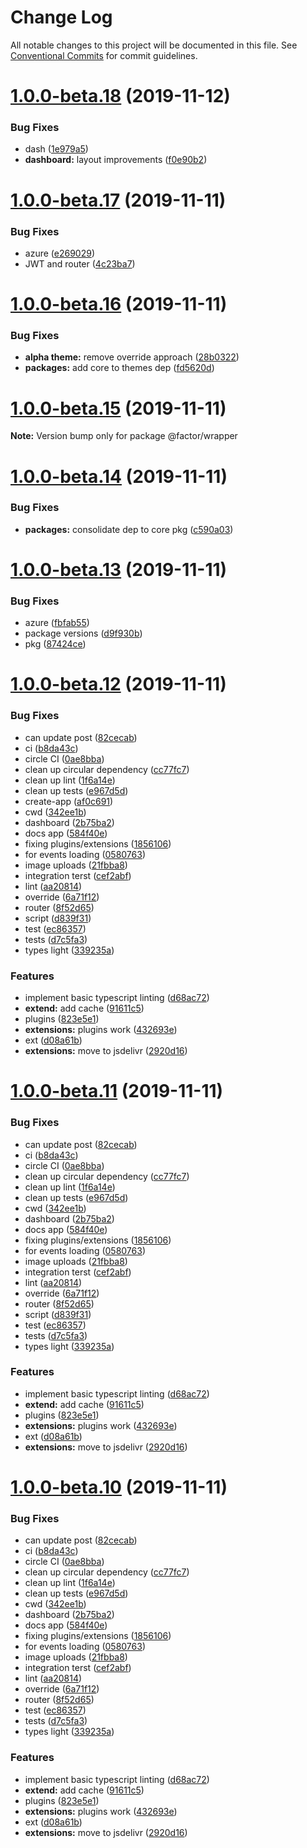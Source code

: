 # Change Log

All notable changes to this project will be documented in this file.
See [Conventional Commits](https://conventionalcommits.org) for commit guidelines.

# [1.0.0-beta.18](https://github.com/fiction-com/factor/compare/v1.0.0-beta.17...v1.0.0-beta.18) (2019-11-12)


### Bug Fixes

* dash ([1e979a5](https://github.com/fiction-com/factor/commit/1e979a5e865400f4bcef6e106532dfdc13bea5a7))
* **dashboard:** layout improvements ([f0e90b2](https://github.com/fiction-com/factor/commit/f0e90b2786f95a29deb024a67cc36adb8e1d2856))





# [1.0.0-beta.17](https://github.com/fiction-com/factor/compare/v1.0.0-beta.16...v1.0.0-beta.17) (2019-11-11)


### Bug Fixes

* azure ([e269029](https://github.com/fiction-com/factor/commit/e2690293448cd2969fa0e243694efba9d1bd8aa7))
* JWT and router ([4c23ba7](https://github.com/fiction-com/factor/commit/4c23ba75543fe1cd646291ac5885128ac31b1c78))





# [1.0.0-beta.16](https://github.com/fiction-com/factor/compare/v1.0.0-beta.15...v1.0.0-beta.16) (2019-11-11)


### Bug Fixes

* **alpha theme:** remove override approach ([28b0322](https://github.com/fiction-com/factor/commit/28b03221e2f674c3aed50d6f5c7398f17515fdcb))
* **packages:** add core to themes dep ([fd5620d](https://github.com/fiction-com/factor/commit/fd5620d45024ee77549dd08ba78e85e3ede12ecc))





# [1.0.0-beta.15](https://github.com/fiction-com/factor/compare/v1.0.0-beta.14...v1.0.0-beta.15) (2019-11-11)

**Note:** Version bump only for package @factor/wrapper





# [1.0.0-beta.14](https://github.com/fiction-com/factor/compare/v1.0.0-beta.13...v1.0.0-beta.14) (2019-11-11)


### Bug Fixes

* **packages:** consolidate dep to core pkg ([c590a03](https://github.com/fiction-com/factor/commit/c590a03809bba7c9333f1a2ced4431dc26eba82f))





# [1.0.0-beta.13](https://github.com/fiction-com/factor/compare/v1.0.0-beta.12...v1.0.0-beta.13) (2019-11-11)


### Bug Fixes

* azure ([fbfab55](https://github.com/fiction-com/factor/commit/fbfab558ffba27d46e4c8051e928713c2d7e86d7))
* package versions ([d9f930b](https://github.com/fiction-com/factor/commit/d9f930bdacc5ca958f0bb51a857f511cd3355f94))
* pkg ([87424ce](https://github.com/fiction-com/factor/commit/87424cea95ef0a33d07dfc85fe3b7e5f684ae32e))





# [1.0.0-beta.12](https://github.com/fiction-com/factor/compare/v1.0.0-beta.9...v1.0.0-beta.12) (2019-11-11)


### Bug Fixes

* can update post ([82cecab](https://github.com/fiction-com/factor/commit/82cecabaa67fd4388bf5718650f9baa1e9890951))
* ci ([b8da43c](https://github.com/fiction-com/factor/commit/b8da43c43c722d20ab68686202e1ce8f133106ee))
* circle CI ([0ae8bba](https://github.com/fiction-com/factor/commit/0ae8bba55847801625294fb70789d028e666449a))
* clean up circular dependency ([cc77fc7](https://github.com/fiction-com/factor/commit/cc77fc7fe87a52ba1a9cd5303cbb0c9015a0ae52))
* clean up lint ([1f6a14e](https://github.com/fiction-com/factor/commit/1f6a14eeb097269a9039245f78e8b07509f608dc))
* clean up tests ([e967d5d](https://github.com/fiction-com/factor/commit/e967d5d54bb1fcf70d3d3d59de9df2fbbb89ba3c))
* create-app ([af0c691](https://github.com/fiction-com/factor/commit/af0c6918a14d421c3d6ad3f6396670b9ddb502fd))
* cwd ([342ee1b](https://github.com/fiction-com/factor/commit/342ee1b2a816e08aac7744be6f183097e3216e75))
* dashboard ([2b75ba2](https://github.com/fiction-com/factor/commit/2b75ba224f0d3c310960d2ae72ff61a82124a90b))
* docs app ([584f40e](https://github.com/fiction-com/factor/commit/584f40eb29ee4dea822411d2b2ebdb62aec20f40))
* fixing plugins/extensions ([1856106](https://github.com/fiction-com/factor/commit/185610687d2a6794704c03e091bb064134b3e144))
* for events loading ([0580763](https://github.com/fiction-com/factor/commit/0580763949ddc1c26ccd585959389c925b79a3b1))
* image uploads ([21fbba8](https://github.com/fiction-com/factor/commit/21fbba8115bed8bc74cfa134bae110363b90cdce))
* integration terst ([cef2abf](https://github.com/fiction-com/factor/commit/cef2abf1d5f329bc7804fd7808d4ed0bdf6a5c60))
* lint ([aa20814](https://github.com/fiction-com/factor/commit/aa208140db31d42b6fe69b7056a2844f0a78b853))
* override ([6a71f12](https://github.com/fiction-com/factor/commit/6a71f126787692eadbf28a550e3b2a1f493197fa))
* router ([8f52d65](https://github.com/fiction-com/factor/commit/8f52d65a5a1cf236522087db8ad6013b3c4e6cb6))
* script ([d839f31](https://github.com/fiction-com/factor/commit/d839f31721fa4df1d2d7067b73af9c3a2c8241f6))
* test ([ec86357](https://github.com/fiction-com/factor/commit/ec86357123e9dcc9c5db3316f3c74e1fe0d6578a))
* tests ([d7c5fa3](https://github.com/fiction-com/factor/commit/d7c5fa36558df46b7262dbff792d556d384f60e0))
* types light ([339235a](https://github.com/fiction-com/factor/commit/339235a3ba909a0c5a17743268dd972d8a0ae8c4))


### Features

* implement basic typescript linting ([d68ac72](https://github.com/fiction-com/factor/commit/d68ac72d72b93712a55269b3bd71a0d0e741b519))
* **extend:** add cache ([91611c5](https://github.com/fiction-com/factor/commit/91611c5c10576f6ec7381406b4468483c565610d))
* plugins ([823e5e1](https://github.com/fiction-com/factor/commit/823e5e1a86dcbae0fce99f55260e54c0abff9d95))
* **extensions:** plugins work ([432693e](https://github.com/fiction-com/factor/commit/432693ed993e6a55a24c672186b4988cc120aaf0))
* ext ([d08a61b](https://github.com/fiction-com/factor/commit/d08a61bde30bbc3490a78f016d5070a6163e9d60))
* **extensions:** move to jsdelivr ([2920d16](https://github.com/fiction-com/factor/commit/2920d163c777dd95e342f46505b771001e24d41d))





# [1.0.0-beta.11](https://github.com/fiction-com/factor/compare/v1.0.0-beta.9...v1.0.0-beta.11) (2019-11-11)


### Bug Fixes

* can update post ([82cecab](https://github.com/fiction-com/factor/commit/82cecabaa67fd4388bf5718650f9baa1e9890951))
* ci ([b8da43c](https://github.com/fiction-com/factor/commit/b8da43c43c722d20ab68686202e1ce8f133106ee))
* circle CI ([0ae8bba](https://github.com/fiction-com/factor/commit/0ae8bba55847801625294fb70789d028e666449a))
* clean up circular dependency ([cc77fc7](https://github.com/fiction-com/factor/commit/cc77fc7fe87a52ba1a9cd5303cbb0c9015a0ae52))
* clean up lint ([1f6a14e](https://github.com/fiction-com/factor/commit/1f6a14eeb097269a9039245f78e8b07509f608dc))
* clean up tests ([e967d5d](https://github.com/fiction-com/factor/commit/e967d5d54bb1fcf70d3d3d59de9df2fbbb89ba3c))
* cwd ([342ee1b](https://github.com/fiction-com/factor/commit/342ee1b2a816e08aac7744be6f183097e3216e75))
* dashboard ([2b75ba2](https://github.com/fiction-com/factor/commit/2b75ba224f0d3c310960d2ae72ff61a82124a90b))
* docs app ([584f40e](https://github.com/fiction-com/factor/commit/584f40eb29ee4dea822411d2b2ebdb62aec20f40))
* fixing plugins/extensions ([1856106](https://github.com/fiction-com/factor/commit/185610687d2a6794704c03e091bb064134b3e144))
* for events loading ([0580763](https://github.com/fiction-com/factor/commit/0580763949ddc1c26ccd585959389c925b79a3b1))
* image uploads ([21fbba8](https://github.com/fiction-com/factor/commit/21fbba8115bed8bc74cfa134bae110363b90cdce))
* integration terst ([cef2abf](https://github.com/fiction-com/factor/commit/cef2abf1d5f329bc7804fd7808d4ed0bdf6a5c60))
* lint ([aa20814](https://github.com/fiction-com/factor/commit/aa208140db31d42b6fe69b7056a2844f0a78b853))
* override ([6a71f12](https://github.com/fiction-com/factor/commit/6a71f126787692eadbf28a550e3b2a1f493197fa))
* router ([8f52d65](https://github.com/fiction-com/factor/commit/8f52d65a5a1cf236522087db8ad6013b3c4e6cb6))
* script ([d839f31](https://github.com/fiction-com/factor/commit/d839f31721fa4df1d2d7067b73af9c3a2c8241f6))
* test ([ec86357](https://github.com/fiction-com/factor/commit/ec86357123e9dcc9c5db3316f3c74e1fe0d6578a))
* tests ([d7c5fa3](https://github.com/fiction-com/factor/commit/d7c5fa36558df46b7262dbff792d556d384f60e0))
* types light ([339235a](https://github.com/fiction-com/factor/commit/339235a3ba909a0c5a17743268dd972d8a0ae8c4))


### Features

* implement basic typescript linting ([d68ac72](https://github.com/fiction-com/factor/commit/d68ac72d72b93712a55269b3bd71a0d0e741b519))
* **extend:** add cache ([91611c5](https://github.com/fiction-com/factor/commit/91611c5c10576f6ec7381406b4468483c565610d))
* plugins ([823e5e1](https://github.com/fiction-com/factor/commit/823e5e1a86dcbae0fce99f55260e54c0abff9d95))
* **extensions:** plugins work ([432693e](https://github.com/fiction-com/factor/commit/432693ed993e6a55a24c672186b4988cc120aaf0))
* ext ([d08a61b](https://github.com/fiction-com/factor/commit/d08a61bde30bbc3490a78f016d5070a6163e9d60))
* **extensions:** move to jsdelivr ([2920d16](https://github.com/fiction-com/factor/commit/2920d163c777dd95e342f46505b771001e24d41d))





# [1.0.0-beta.10](https://github.com/fiction-com/factor/compare/v1.0.0-beta.9...v1.0.0-beta.10) (2019-11-11)


### Bug Fixes

* can update post ([82cecab](https://github.com/fiction-com/factor/commit/82cecabaa67fd4388bf5718650f9baa1e9890951))
* ci ([b8da43c](https://github.com/fiction-com/factor/commit/b8da43c43c722d20ab68686202e1ce8f133106ee))
* circle CI ([0ae8bba](https://github.com/fiction-com/factor/commit/0ae8bba55847801625294fb70789d028e666449a))
* clean up circular dependency ([cc77fc7](https://github.com/fiction-com/factor/commit/cc77fc7fe87a52ba1a9cd5303cbb0c9015a0ae52))
* clean up lint ([1f6a14e](https://github.com/fiction-com/factor/commit/1f6a14eeb097269a9039245f78e8b07509f608dc))
* clean up tests ([e967d5d](https://github.com/fiction-com/factor/commit/e967d5d54bb1fcf70d3d3d59de9df2fbbb89ba3c))
* cwd ([342ee1b](https://github.com/fiction-com/factor/commit/342ee1b2a816e08aac7744be6f183097e3216e75))
* dashboard ([2b75ba2](https://github.com/fiction-com/factor/commit/2b75ba224f0d3c310960d2ae72ff61a82124a90b))
* docs app ([584f40e](https://github.com/fiction-com/factor/commit/584f40eb29ee4dea822411d2b2ebdb62aec20f40))
* fixing plugins/extensions ([1856106](https://github.com/fiction-com/factor/commit/185610687d2a6794704c03e091bb064134b3e144))
* for events loading ([0580763](https://github.com/fiction-com/factor/commit/0580763949ddc1c26ccd585959389c925b79a3b1))
* image uploads ([21fbba8](https://github.com/fiction-com/factor/commit/21fbba8115bed8bc74cfa134bae110363b90cdce))
* integration terst ([cef2abf](https://github.com/fiction-com/factor/commit/cef2abf1d5f329bc7804fd7808d4ed0bdf6a5c60))
* lint ([aa20814](https://github.com/fiction-com/factor/commit/aa208140db31d42b6fe69b7056a2844f0a78b853))
* override ([6a71f12](https://github.com/fiction-com/factor/commit/6a71f126787692eadbf28a550e3b2a1f493197fa))
* router ([8f52d65](https://github.com/fiction-com/factor/commit/8f52d65a5a1cf236522087db8ad6013b3c4e6cb6))
* test ([ec86357](https://github.com/fiction-com/factor/commit/ec86357123e9dcc9c5db3316f3c74e1fe0d6578a))
* tests ([d7c5fa3](https://github.com/fiction-com/factor/commit/d7c5fa36558df46b7262dbff792d556d384f60e0))
* types light ([339235a](https://github.com/fiction-com/factor/commit/339235a3ba909a0c5a17743268dd972d8a0ae8c4))


### Features

* implement basic typescript linting ([d68ac72](https://github.com/fiction-com/factor/commit/d68ac72d72b93712a55269b3bd71a0d0e741b519))
* **extend:** add cache ([91611c5](https://github.com/fiction-com/factor/commit/91611c5c10576f6ec7381406b4468483c565610d))
* plugins ([823e5e1](https://github.com/fiction-com/factor/commit/823e5e1a86dcbae0fce99f55260e54c0abff9d95))
* **extensions:** plugins work ([432693e](https://github.com/fiction-com/factor/commit/432693ed993e6a55a24c672186b4988cc120aaf0))
* ext ([d08a61b](https://github.com/fiction-com/factor/commit/d08a61bde30bbc3490a78f016d5070a6163e9d60))
* **extensions:** move to jsdelivr ([2920d16](https://github.com/fiction-com/factor/commit/2920d163c777dd95e342f46505b771001e24d41d))
